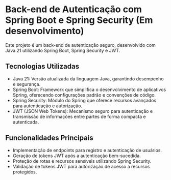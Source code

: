 # Back-end de Autenticação com Spring Boot e Spring Security (Em desenvolvimento) 

Este projeto é um back-end de autenticação seguro, desenvolvido com Java 21 utilizando Spring Boot, Spring Security e JWT.

## Tecnologias Utilizadas
- Java 21: Versão atualizada da linguagem Java, garantindo desempenho e segurança.
- Spring Boot: Framework que simplifica o desenvolvimento de aplicativos Spring, oferecendo configurações padrão e convenções de código.
- Spring Security: Módulo do Spring que oferece recursos avançados para autenticação e autorização.
- JWT (JSON Web Tokens): Mecanismo seguro para autenticação e transmissão de informações entre partes de forma compacta e autenticada.

## Funcionalidades Principais
- Implementação de endpoints para registro e autenticação de usuários.
- Geração de tokens JWT após a autenticação bem-sucedida.
- Proteção de rotas e recursos sensíveis utilizando Spring Security.
- Validação de tokens JWT para autorização de acesso a recursos protegidos.
